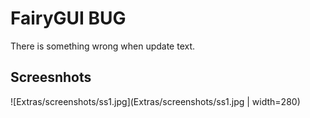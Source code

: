 # FairyGUI BUG

There is something wrong when update text.

## Screesnhots

![Extras/screenshots/ss1.jpg](Extras/screenshots/ss1.jpg | width=280)
